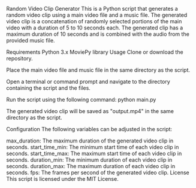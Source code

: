 Random Video Clip Generator
This is a Python script that generates a random video clip using a main video file and a music file. The generated video clip is a concatenation of randomly selected portions of the main video with a duration of 5 to 10 seconds each. The generated clip has a maximum duration of 10 seconds and is combined with the audio from the provided music file.

Requirements
Python 3.x
MoviePy library
Usage
Clone or download the repository.

Place the main video file and music file in the same directory as the script.

Open a terminal or command prompt and navigate to the directory containing the script and the files.

Run the script using the following command:
python main.py


The generated video clip will be saved as "output.mp4" in the same directory as the script.

Configuration
The following variables can be adjusted in the script:

max_duration: The maximum duration of the generated video clip in seconds.
start_time_min: The minimum start time of each video clip in seconds.
start_time_max: The maximum start time of each video clip in seconds.
duration_min: The minimum duration of each video clip in seconds.
duration_max: The maximum duration of each video clip in seconds.
fps: The frames per second of the generated video clip.
License
This script is licensed under the MIT License.
